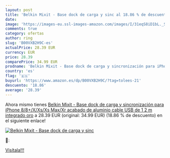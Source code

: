 ```yaml
---
layout: post
title: 'Belkin Mixit - Base dock de carga y sinc al 18.86 % de descuento'
date: 
image: 'https://images-eu.ssl-images-amazon.com/images/I/31eqS8iD1bL._SL200_.jpg'
comments: true
category: ofertas
author: ring
slug: 'B00VXB2H9C-es'
actualPrice: 28.39 EUR
currency: EUR
price: 28.39
comparePrice: 34.99 EUR
prodname: 'Belkin Mixit - Base dock de carga y sincronización para iPhone 8/8+/X/Xs/Xs Max/Xr  acabado de aluminio  cable USB de 1 2 m integrado   oro'
country: 'es'
flag: '🇪🇸'
buyurl: 'https://www.amazon.es/dp/B00VXB2H9C/?tag=tolees-21'
descuento: '18.86'
average: '28.39'
---
```


Ahora mismo tienes [Belkin Mixit - Base dock de carga y sincronización para iPhone 8/8+/X/Xs/Xs Max/Xr  acabado de aluminio  cable USB de 1 2 m integrado   oro](https://www.amazon.es/dp/B00VXB2H9C/?tag=tolees-21) a 28.39 EUR (original: 34.99 EUR) (18.86 %  de descuento) en el siguiente enlace!

[![Belkin Mixit - Base dock de carga y sinc](https://images-eu.ssl-images-amazon.com/images/I/31eqS8iD1bL._SL200_.jpg)](https://www.amazon.es/dp/B00VXB2H9C/?tag=tolees-21)

🔎:


[Visítala!!!](https://www.amazon.es/dp/B00VXB2H9C/?tag=tolees-21)

